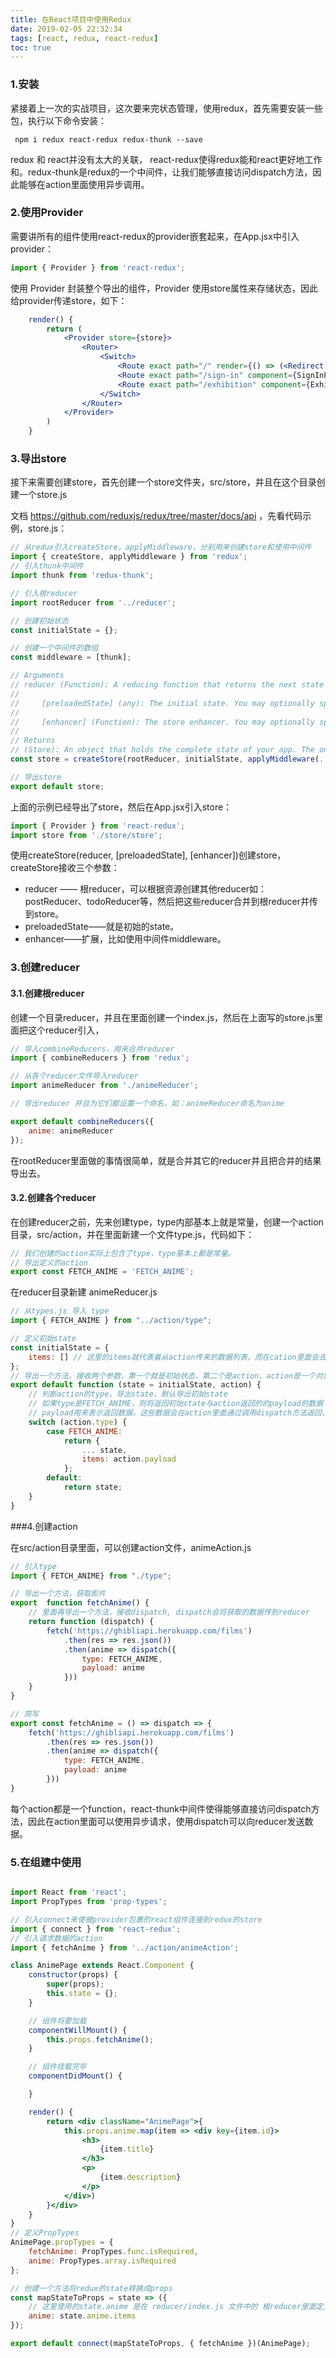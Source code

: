 ```yaml
---
title: 在React项目中使用Redux
date: 2019-02-05 22:32:34
tags: [react, redux, react-redux]
toc: true
---
```



### 1.安装

紧接着上一次的实战项目，这次要来完状态管理，使用redux，首先需要安装一些包，执行以下命令安装：

` npm i redux react-redux redux-thunk --save`

redux 和 react并没有太大的关联， react-redux使得redux能和react更好地工作和。redux-thunk是redux的一个中间件，让我们能够直接访问dispatch方法，因此能够在action里面使用异步调用。


### 2.使用Provider

需要讲所有的组件使用react-redux的provider嵌套起来，在App.jsx中引入provider：

```js
import { Provider } from 'react-redux';
```

使用 Provider  封装整个导出的组件，Provider 使用store属性来存储状态，因此给provider传递store，如下：

```jsx
    render() {
        return (
            <Provider store={store}>
                <Router>
                    <Switch>
                        <Route exact path="/" render={() => (<Redirect to="/exhibition"/>)}/>
                        <Route exact path="/sign-in" component={SignInPage}/>
                        <Route exact path="/exhibition" component={ExhibitionPage}/>
                    </Switch>
                </Router>
            </Provider>
        )
    }
```

### 3.导出store

接下来需要创建store，首先创建一个store文件夹，src/store，并且在这个目录创建一个store.js

文档 https://github.com/reduxjs/redux/tree/master/docs/api ，先看代码示例，store.js：

```js
// 从redux引入createStore，applyMiddleware，分别用来创建store和使用中间件
import { createStore, applyMiddleware } from 'redux';
// 引入thunk中间件
import thunk from 'redux-thunk';

// 引入根reducer
import rootReducer from '../reducer';

// 创建初始状态
const initialState = {};

// 创建一个中间件的数组
const middleware = [thunk];

// Arguments
// reducer (Function): A reducing function that returns the next state tree, given the current state tree and an action to handle.
//
//     [preloadedState] (any): The initial state. You may optionally specify it to hydrate the state from the server in universal apps, or to restore a previously serialized user session. If you produced reducer with combineReducers, this must be a plain object with the same shape as the keys passed to it. Otherwise, you are free to pass anything that your reducer can understand.
//
//     [enhancer] (Function): The store enhancer. You may optionally specify it to enhance the store with third-party capabilities such as middleware, time travel, persistence, etc. The only store enhancer that ships with Redux is applyMiddleware().
//
// Returns
// (Store): An object that holds the complete state of your app. The only way to change its state is by dispatching actions. You may also subscribe to the changes to its state to update the UI.
const store = createStore(rootReducer, initialState, applyMiddleware(...middleware));

// 导出store
export default store;
```

上面的示例已经导出了store，然后在App.jsx引入store：

```js
import { Provider } from 'react-redux';
import store from './store/store';
```

使用createStore(reducer, [preloadedState], [enhancer])创建store， createStore接收三个参数：

- reducer —— 根reducer，可以根据资源创建其他reducer如：postReducer、todoReducer等，然后把这些reducer合并到根reducer并传到store。
- preloadedState——就是初始的state。
- enhancer——扩展，比如使用中间件middleware。

### 3.创建reducer

#### 3.1.创建根reducer

创建一个目录reducer，并且在里面创建一个index.js，然后在上面写的store.js里面把这个reducer引入，

```js
// 导入combineReducers，用来合并reducer
import { combineReducers } from 'redux';

// 从各个reducer文件导入reducer
import animeReducer from './animeReducer';

// 导出reducer 并且为它们都设置一个命名，如：animeReducer命名为anime

export default combineReducers({
    anime: animeReducer
});
```

在rootReducer里面做的事情很简单，就是合并其它的reducer并且把合并的结果导出去。

#### 3.2.创建各个reducer

在创建reducer之前，先来创建type，type内部基本上就是常量，创建一个action目录，src/action，并在里面新建一个文件type.js，代码如下：

```js
// 我们创建的action实际上包含了type，type基本上都是常量。
// 导出定义的action
export const FETCH_ANIME = 'FETCH_ANIME';
```

在reducer目录新建 animeReducer.js

```js
// 从types.js 导入 type
import { FETCH_ANIME } from "../action/type";

// 定义初始state
const initialState = {
    items: [] // 这里的items就代表着从action传来的数据列表，而在cation里面会去获取数据。
};
// 导出一个方法，接收两个参数，第一个就是初始状态，第二个是action，action是一个对象，包含type属性
export default function (state = initialState, action) {
    // 判断action的type，导出state，默认导出初始state
    // 如果type是FETCH_ANIME，则将返回初始state与action返回的的payload的数据
    // payload用来表示返回数据，这些数据会在action里面通过调用dispatch方法返回，关于action会紧接着在后面介绍。
    switch (action.type) {
        case FETCH_ANIME:
            return {
                ... state,
                items: action.payload
            };
        default:
            return state;
    }
}
```

###4.创建action

在src/action目录里面，可以创建action文件，animeAction.js

```js
// 引入type
import { FETCH_ANIME} from "./type";

// 导出一个方法，获取影片
export  function fetchAnime() {
    // 里面再导出一个方法，接收dispatch, dispatch会将获取的数据传到reducer
    return function (dispatch) {
        fetch('https://ghibliapi.herokuapp.com/films')
            .then(res => res.json())
            .then(anime => dispatch({
                type: FETCH_ANIME,
                payload: anime
            }))
    }
}
```

```js
// 简写
export const fetchAnime = () => dispatch => {
    fetch('https://ghibliapi.herokuapp.com/films')
        .then(res => res.json())
        .then(anime => dispatch({
            type: FETCH_ANIME,
            payload: anime
        }))
}
```

每个action都是一个function，react-thunk中间件使得能够直接访问dispatch方法，因此在action里面可以使用异步请求，使用dispatch可以向reducer发送数据。

### 5.在组建中使用

```jsx

import React from 'react';
import PropTypes from 'prop-types';

// 引入connect来使被provider包裹的react组件连接到redux的store
import { connect } from 'react-redux';
// 引入请求数据的action
import { fetchAnime } from '../action/animeAction';

class AnimePage extends React.Component {
    constructor(props) {
        super(props);
        this.state = {};
    }

    // 组件将要加载
    componentWillMount() {
        this.props.fetchAnime();
    }

    // 组件挂载完毕
    componentDidMount() {

    }

    render() {
        return <div className="AnimePage">{
            this.props.anime.map(item => <div key={item.id}>
                <h3>
                    {item.title}
                </h3>
                <p>
                    {item.description}
                </p>
            </div>)
        }</div>
    }
}
// 定义PropTypes
AnimePage.propTypes = {
    fetchAnime: PropTypes.func.isRequired,
    anime: PropTypes.array.isRequired
};

// 创建一个方法将redux的state转换成props
const mapStateToProps = state => ({
    // 这里使用的state.anime 是在 reducer/index.js 文件中的 根reducer里面定义的名称。
    anime: state.anime.items
});

export default connect(mapStateToProps, { fetchAnime })(AnimePage);
```
